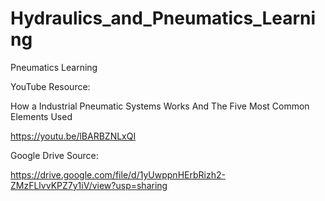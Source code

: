 # Hydraulics_and_Pneumatics_Learning

Pneumatics Learning

YouTube Resource:

How a Industrial Pneumatic Systems Works And The Five Most Common Elements Used

https://youtu.be/lBARBZNLxQI

Google Drive Source:

https://drive.google.com/file/d/1yUwppnHErbRizh2-ZMzFLlvvKPZ7y1iV/view?usp=sharing

